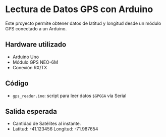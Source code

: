 # Lectura de Datos GPS con Arduino

Este proyecto permite obtener datos de latitud y longitud desde un módulo GPS conectado a un Arduino.

## Hardware utilizado

- Arduino Uno
- Módulo GPS NEO-6M
- Conexión RX/TX

## Código

- `gps_reader.ino`: script para leer datos `$GPGGA` vía Serial

## Salida esperada
- Cantidad de Satélites al instante.
- Latitud: -41.123456 Longitud: -71.987654
